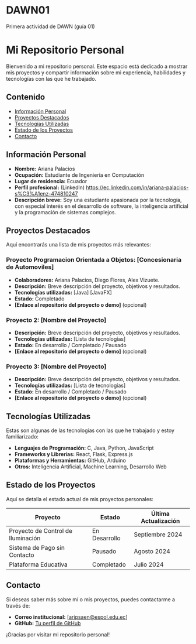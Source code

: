 # DAWN01
Primera actividad de DAWN (guía 01)
# Mi Repositorio Personal
Bienvenido a mi repositorio personal. Este espacio está dedicado a mostrar mis proyectos y compartir información sobre mi experiencia, habilidades y tecnologías con las que he trabajado.

## Contenido
* [Información Personal](#información-personal)
* [Proyectos Destacados](#proyectos-destacados)
* [Tecnologías Utilizadas](#tecnologías-utilizadas)
* [Estado de los Proyectos](#estado-de-los-proyectos)
* [Contacto](#contacto)

## Información Personal
* **Nombre:** Ariana Palacios
* **Ocupación:** Estudiante de Ingeniería en Computación
* **Lugar de residencia:** Ecuador
* **Perfil profesional:** (Linkedln) https://ec.linkedin.com/in/ariana-palacios-s%C3%A1enz-474810247
* **Descripción breve:** Soy una estudiante apasionada por la tecnología, con especial interés en el desarrollo de software, la inteligencia artificial y la programación de sistemas complejos.

## Proyectos Destacados
Aquí encontrarás una lista de mis proyectos más relevantes:

### Proyecto Programacion Orientada a Objetos: **[Concesionaria de Automoviles]**
* **Colaboradores:** Ariana Palacios, Diego Flores, Alex Vizuete.
* **Descripción:** Breve descripción del proyecto, objetivos y resultados.
* **Tecnologías utilizadas:** [Java] [JavaFX]
* **Estado:**  Completado
* **[Enlace al repositorio del proyecto o demo]** (opcional)

### Proyecto 2: **[Nombre del Proyecto]**
* **Descripción:** Breve descripción del proyecto, objetivos y resultados.
* **Tecnologías utilizadas:** [Lista de tecnologías]
* **Estado:** En desarrollo / Completado / Pausado
* **[Enlace al repositorio del proyecto o demo]** (opcional)

### Proyecto 3: **[Nombre del Proyecto]**
* **Descripción:** Breve descripción del proyecto, objetivos y resultados.
* **Tecnologías utilizadas:** [Lista de tecnologías]
* **Estado:** En desarrollo / Completado / Pausado
* **[Enlace al repositorio del proyecto o demo]** (opcional)

## Tecnologías Utilizadas
Estas son algunas de las tecnologías con las que he trabajado y estoy familiarizado:

* **Lenguajes de Programación:** C, Java, Python, JavaScript
* **Frameworks y Librerías:** React, Flask, Express.js
* **Plataformas y Herramientas:** GitHub, Arduino
* **Otros:** Inteligencia Artificial, Machine Learning, Desarrollo Web

## Estado de los Proyectos
Aquí se detalla el estado actual de mis proyectos personales:

| Proyecto                         | Estado       | Última Actualización |
|----------------------------------|--------------|----------------------|
| Proyecto de Control de Iluminación | En Desarrollo | Septiembre 2024      |
| Sistema de Pago sin Contacto     | Pausado      | Agosto 2024          |
| Plataforma Educativa             | Completado   | Julio 2024           |

## Contacto
Si deseas saber más sobre mí o mis proyectos, puedes contactarme a través de:

* **Correo institucional:** [aripsaen@espol.edu.ec]
* **GitHub:** [Tu perfil de GitHub](https://github.com/Aripsaen)

¡Gracias por visitar mi repositorio personal!

